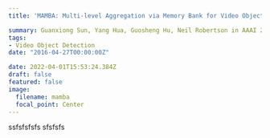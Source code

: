 ```yaml
---
title: 'MAMBA: Multi-level Aggregation via Memory Bank for Video Object Detection'

summary: Guanxiong Sun, Yang Hua, Guosheng Hu, Neil Robertson in AAAI 2021
tags:
- Video Object Detection
date: "2016-04-27T00:00:00Z"

date: 2022-04-01T15:53:24.384Z
draft: false
featured: false
image:
  filename: mamba
  focal_point: Center
---
```

ssfsfsfsfs
sfsfsfs
